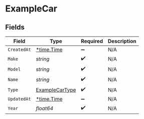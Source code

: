 # ExampleCar


## Fields

| Field                                                   | Type                                                    | Required                                                | Description                                             |
| ------------------------------------------------------- | ------------------------------------------------------- | ------------------------------------------------------- | ------------------------------------------------------- |
| `CreatedAt`                                             | [*time.Time](https://pkg.go.dev/time#Time)              | :heavy_minus_sign:                                      | N/A                                                     |
| `Make`                                                  | *string*                                                | :heavy_check_mark:                                      | N/A                                                     |
| `Model`                                                 | *string*                                                | :heavy_check_mark:                                      | N/A                                                     |
| `Name`                                                  | *string*                                                | :heavy_check_mark:                                      | N/A                                                     |
| `Type`                                                  | [ExampleCarType](../../models/shared/examplecartype.md) | :heavy_check_mark:                                      | N/A                                                     |
| `UpdatedAt`                                             | [*time.Time](https://pkg.go.dev/time#Time)              | :heavy_minus_sign:                                      | N/A                                                     |
| `Year`                                                  | *float64*                                               | :heavy_check_mark:                                      | N/A                                                     |